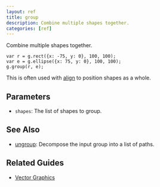 ```yaml
---
layout: ref
title: group
description: Combine multiple shapes together.
categories: [ref]
---
```

Combine multiple shapes together.

    var r = g.rect({x: -75, y: 0}, 100, 100);
    var e = g.ellipse({x: 75, y: 0}, 100, 100);
    g.group(r, e);

This is often used with [align](align.html) to position shapes as a whole.

## Parameters
- `shapes`: The list of shapes to group.

## See Also
- [ungroup](ungroup.html): Decompose the input group into a list of paths.

## Related Guides
- [Vector Graphics](../guide/vector.html)
